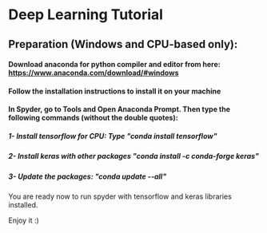 # Deep Learning Tutorial

## Preparation (Windows and CPU-based only):
#### Download anaconda for python compiler and editor from here: https://www.anaconda.com/download/#windows
#### Follow the installation instructions to install it on your machine
#### In Spyder, go to Tools and Open Anaconda Prompt. Then type the following commands (without the double quotes):
##### 1- Install tensorflow for CPU: Type "conda install tensorflow" 
##### 2- Install keras with other packages "conda install -c conda-forge keras"
##### 3- Update the packages: "conda update --all"

You are ready now to run spyder with tensorflow and keras libraries installed.

Enjoy it :)
